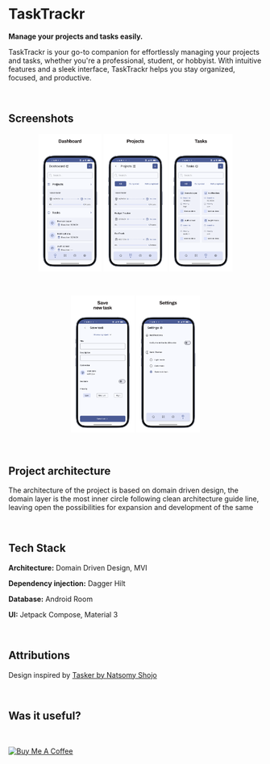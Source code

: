 # TaskTrackr

**Manage your projects and tasks easily.**

TaskTrackr is your go-to companion for effortlessly managing your projects and tasks, whether you're a professional, student, or hobbyist. With intuitive features and a sleek interface, TaskTrackr helps you stay organized, focused, and productive.

<br/>

## Screenshots

<p align="center" width="100%">
    <img width="25%" src="screenshots/dashboard.png">
    <img width="25%" src="screenshots/projects_main.png">
    <img width="25%" src="screenshots/task_main.png">
</p>

<br/>

<p align="center" width="100%">
    <img width="25%" src="screenshots/save_new_task.png">
    <img width="25%" src="screenshots/settings.png">
</p>

<br/>

## Project architecture

The architecture of the project is based on domain driven design, the domain layer is the most inner circle following clean architecture guide line, leaving open the possibilities for expansion and development of the same

<br/>

## Tech Stack

**Architecture:** Domain Driven Design, MVI

**Dependency injection:** Dagger Hilt

**Database:** Android Room

**UI:** Jetpack Compose, Material 3

<br/>

## Attributions

Design inspired by [Tasker by Natsomy Shojo](https://www.figma.com/community/file/1246174485167354583/tasker-task-management-apps-ui-kits-community-copy)

<br/>

## Was it useful?

<br/>

<a href="https://www.buymeacoffee.com/teocoding" target="_blank"><img src="https://cdn.buymeacoffee.com/buttons/v2/default-yellow.png" alt="Buy Me A Coffee" style="height: 60px !important;width: 217px !important;" ></a>
